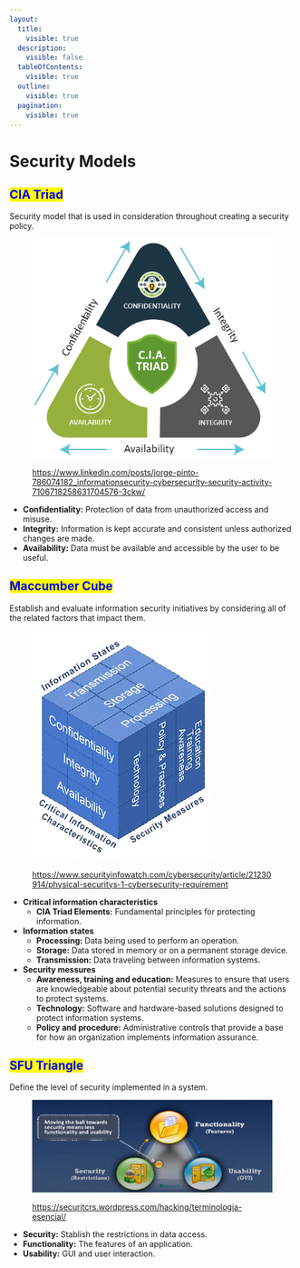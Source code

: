 ```yaml
---
layout:
  title:
    visible: true
  description:
    visible: false
  tableOfContents:
    visible: true
  outline:
    visible: true
  pagination:
    visible: true
---
```


# Security Models

## <mark style="color:blue;">**CIA Triad**</mark>

Security model that is used in consideration throughout creating a security policy.

<figure><img src="../.gitbook/assets/image (1) (1).png" alt=""><figcaption><p><a href="https://www.linkedin.com/posts/jorge-pinto-786074182_informationsecurity-cybersecurity-security-activity-7106718258631704576-3ckw/">https://www.linkedin.com/posts/jorge-pinto-786074182_informationsecurity-cybersecurity-security-activity-7106718258631704576-3ckw/</a></p></figcaption></figure>

* **Confidentiality:** Protection of data from unauthorized access and misuse.
* **Integrity:** Information is kept accurate and consistent unless authorized changes are made.
* **Availability:** Data must be available and accessible by the user to be useful.



## <mark style="color:blue;">**Maccumber Cube**</mark>

Establish and evaluate information security initiatives by considering all of the related factors that impact them.

<figure><img src="../.gitbook/assets/image (3) (1).png" alt=""><figcaption><p><a href="https://www.securityinfowatch.com/cybersecurity/article/21230914/physical-securitys-1-cybersecurity-requirement">https://www.securityinfowatch.com/cybersecurity/article/21230914/physical-securitys-1-cybersecurity-requirement</a></p></figcaption></figure>

* **Critical information characteristics**
  * **CIA Triad Elements:** Fundamental principles for protecting information.
* **Information states**
  * **Processing:** Data being used to perform an operation.
  * **Storage:** Data stored in memory or on a permanent storage device.
  * **Transmission:** Data traveling between information systems.
* **Security messures**
  * **Awareness, training and education:** Measures to ensure that users are knowledgeable about potential security threats and the actions to protect systems.
  * **Technology:** Software and hardware-based solutions designed to protect information systems.
  * **Policy and procedure:** Administrative controls that provide a base for how an organization implements information assurance.



## <mark style="color:blue;">**SFU Triangle**</mark>

Define the level of security implemented in a system.

<figure><img src="../.gitbook/assets/image (2) (1).png" alt=""><figcaption><p><a href="https://securitcrs.wordpress.com/hacking/terminologia-esencial/">https://securitcrs.wordpress.com/hacking/terminologia-esencial/</a></p></figcaption></figure>

* **Security:** Stablish the restrictions in data access.
* **Functionality:** The features of an application.
* **Usability:** GUI and user interaction.

